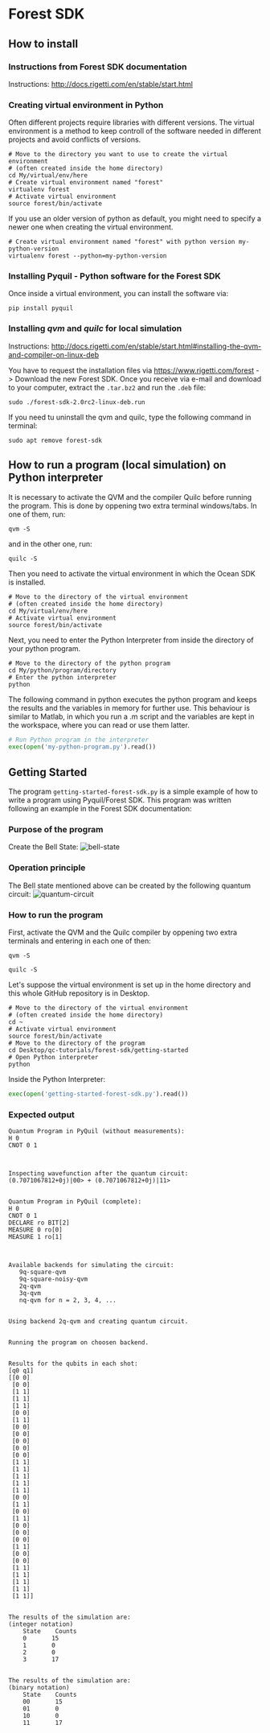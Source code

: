 # Forest SDK

## How to install

### Instructions from Forest SDK documentation

Instructions: http://docs.rigetti.com/en/stable/start.html

### Creating virtual environment in Python
Often different projects require libraries with different versions. The virtual environment is a method to keep controll of the software needed in different projects and avoid conflicts of versions.

```shell
# Move to the directory you want to use to create the virtual environment
# (often created inside the home directory)
cd My/virtual/env/here
# Create virtual environment named "forest"
virtualenv forest
# Activate virtual environment
source forest/bin/activate
```
If you use an older version of python as default, you might need to specify a newer one when creating the virtual environment.
```shell
# Create virtual environment named "forest" with python version my-python-version
virtualenv forest --python=my-python-version
```

### Installing Pyquil - Python software for the Forest SDK
Once inside a virtual environment, you can install the software via:

```shell
pip install pyquil
```

### Installing *qvm* and *quilc* for local simulation

Instructions: http://docs.rigetti.com/en/stable/start.html#installing-the-qvm-and-compiler-on-linux-deb

You have to request the installation files via https://www.rigetti.com/forest -> Download the new Forest SDK.
Once you receive via e-mail and download to your computer, extract the `.tar.bz2` and run the `.deb` file:
```shell
sudo ./forest-sdk-2.0rc2-linux-deb.run
```

If you need tu uninstall the qvm and quilc, type the following command in terminal:
```shell
sudo apt remove forest-sdk
```

## How to run a program (local simulation) on Python interpreter

It is necessary to activate the QVM and the compiler Quilc before running the program. This is done by oppening two extra terminal windows/tabs. In one of them, run:

```shell
qvm -S
```

and in the other one, run:

```shell
quilc -S
```

Then you need to activate the virtual environment in which the Ocean SDK is installed.

```shell
# Move to the directory of the virtual environment
# (often created inside the home directory)
cd My/virtual/env/here
# Activate virtual environment
source forest/bin/activate
```

Next, you need to enter the Python Interpreter from inside the directory of your python program.

```shell
# Move to the directory of the python program
cd My/python/program/directory
# Enter the python interpreter
python
```

The following command in python executes the python program and keeps the results and the variables in memory for further use. This behaviour is similar to Matlab, in which you run a .m script and the variables are kept in the workspace, where you can read or use them latter. 

```python
# Run Python program in the interpreter
exec(open('my-python-program.py').read())
```

## Getting Started

The program `getting-started-forest-sdk.py` is a simple example of how to write a program using Pyquil/Forest SDK. This program was written following an example in the Forest SDK documentation: 

### Purpose of the program
Create the Bell State:
![bell-state](images/bell-state.png)



### Operation principle 

The Bell state mentioned above can be created by the following quantum circuit:
![quantum-circuit](images/quantum-circuit.png)


### How to run the program

First, activate the QVM and the Quilc compiler by oppening two extra terminals and entering in each one of then:
```shell
qvm -S
```
```shell
quilc -S
```

Let's suppose the virtual environment is set up in the home directory and this whole GitHub repository is in Desktop.
```shell
# Move to the directory of the virtual environment
# (often created inside the home directory)
cd ~
# Activate virtual environment
source forest/bin/activate
# Move to the directory of the program
cd Desktop/qc-tutorials/forest-sdk/getting-started
# Open Python interpreter
python
```

Inside the Python Interpreter:

```python
exec(open('getting-started-forest-sdk.py').read())
```

### Expected output

```
Quantum Program in PyQuil (without measurements):
H 0
CNOT 0 1



Inspecting wavefunction after the quantum circuit:
(0.7071067812+0j)|00> + (0.7071067812+0j)|11>


Quantum Program in PyQuil (complete):
H 0
CNOT 0 1
DECLARE ro BIT[2]
MEASURE 0 ro[0]
MEASURE 1 ro[1]



Available backends for simulating the circuit:
   9q-square-qvm
   9q-square-noisy-qvm
   2q-qvm
   3q-qvm
   nq-qvm for n = 2, 3, 4, ...


Using backend 2q-qvm and creating quantum circuit.


Running the program on choosen backend.


Results for the qubits in each shot:
[q0 q1]
[[0 0]
 [0 0]
 [1 1]
 [1 1]
 [1 1]
 [0 0]
 [1 1]
 [0 0]
 [0 0]
 [0 0]
 [0 0]
 [0 0]
 [1 1]
 [1 1]
 [1 1]
 [1 1]
 [1 1]
 [0 0]
 [1 1]
 [0 0]
 [1 1]
 [0 0]
 [0 0]
 [0 0]
 [1 1]
 [0 0]
 [0 0]
 [1 1]
 [1 1]
 [1 1]
 [1 1]
 [1 1]]


The results of the simulation are:
(integer notation)
    State    Counts
    0       15
    1       0
    2       0
    3       17


The results of the simulation are:
(binary notation)
    State    Counts
    00       15
    01       0
    10       0
    11       17

```



